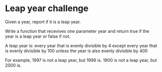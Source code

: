 # Leap year challenge

Given a year, report if it is a leap year.

Write a function that recevives one parameter year and return true if the year is a leap year or false if not.

A leap year is:
    every year that is evenly divisible by 4
        except every year that is evenly divisible by 100
            unless the year is also evenly divisible by 400

For example, 1997 is not a leap year, but 1996 is. 1900 is not a leap year, but 2000 is.
